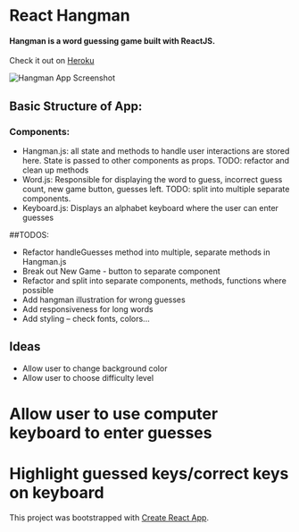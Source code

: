 # React Hangman

#### Hangman is a word guessing game built with ReactJS. 
Check it out on [Heroku](https://limitless-beyond-28378.herokuapp.com/)

![Hangman App Screenshot](https://i.imgur.com/GFPrroj.png)

## Basic Structure of App:

### Components:
* Hangman.js: all state and methods to handle user interactions are stored here. State is passed to other components as props. TODO: refactor and clean up methods
* Word.js: Responsible for displaying the word to guess, incorrect guess count, new game button, guesses left. TODO: split into multiple separate components.
* Keyboard.js: Displays an alphabet keyboard where the user can enter guesses

##TODOS:

* Refactor handleGuesses method into multiple, separate methods in Hangman.js 
* Break out New Game - button to separate component
* Refactor and split into separate components, methods, functions where possible
* Add hangman illustration for wrong guesses
* Add responsiveness for long words
* Add styling – check fonts, colors...

## Ideas
* Allow user to change background color
* Allow user to choose difficulty level
# Allow user to use computer keyboard to enter guesses
# Highlight guessed keys/correct keys on keyboard


This project was bootstrapped with [Create React App](https://github.com/facebookincubator/create-react-app).

